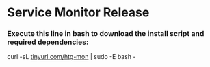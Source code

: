 # Service Monitor Release

### Execute this line in bash to download the install script and required dependencies:
curl -sL [tinyurl.com/htg-mon](tinyurl.com/htg-mon) | sudo -E bash -
